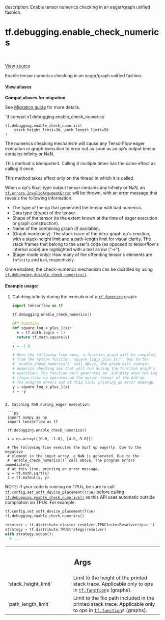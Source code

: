 description: Enable tensor numerics checking in an eager/graph unified fashion.

<div itemscope itemtype="http://developers.google.com/ReferenceObject">
<meta itemprop="name" content="tf.debugging.enable_check_numerics" />
<meta itemprop="path" content="Stable" />
</div>

# tf.debugging.enable_check_numerics

<!-- Insert buttons and diff -->

<table class="tfo-notebook-buttons tfo-api nocontent" align="left">

</table>

<a target="_blank" class="external" href="/code/stable/tensorflow/python/debug/lib/check_numerics_callback.py">View source</a>



Enable tensor numerics checking in an eager/graph unified fashion.

<section class="expandable">
  <h4 class="showalways">View aliases</h4>
  <p>
<b>Compat aliases for migration</b>
<p>See
<a href="https://www.tensorflow.org/guide/migrate">Migration guide</a> for
more details.</p>
<p>`tf.compat.v1.debugging.enable_check_numerics`</p>
</p>
</section>

<pre class="devsite-click-to-copy prettyprint lang-py tfo-signature-link">
<code>tf.debugging.enable_check_numerics(
    stack_height_limit=30, path_length_limit=50
)
</code></pre>



<!-- Placeholder for "Used in" -->

The numerics checking mechanism will cause any TensorFlow eager execution or
graph execution to error out as soon as an op's output tensor contains
infinity or NaN.

This method is idempotent. Calling it multiple times has the same effect
as calling it once.

This method takes effect only on the thread in which it is called.

When a op's float-type output tensor contains any Infinity or NaN, an
<a href="../../tf/errors/InvalidArgumentError.md"><code>tf.errors.InvalidArgumentError</code></a> will be thrown, with an error message that
reveals the following information:
  - The type of the op that generated the tensor with bad numerics.
  - Data type (dtype) of the tensor.
  - Shape of the tensor (to the extent known at the time of eager execution
    or graph construction).
  - Name of the containing graph (if available).
  - (Graph mode only): The stack trace of the intra-graph op's creation,
    with a stack-height limit and a path-length limit for visual clarity.
    The stack frames that belong to the user's code (as opposed to
    tensorflow's internal code) are highlighted with a text arrow ("->").
  - (Eager mode only): How many of the offending tensor's elements are
    `Infinity` and `NaN`, respectively.

Once enabled, the check-numerics mechanism can be disabled by using
<a href="../../tf/debugging/disable_check_numerics.md"><code>tf.debugging.disable_check_numerics()</code></a>.

#### Example usage:



1. Catching infinity during the execution of a <a href="../../tf/function.md"><code>tf.function</code></a> graph:

   ```py
   import tensorflow as tf

   tf.debugging.enable_check_numerics()

   @tf.function
   def square_log_x_plus_1(x):
     v = tf.math.log(x + 1)
     return tf.math.square(v)

   x = -1.0

   # When the following line runs, a function graph will be compiled
   # from the Python function `square_log_x_plus_1()`. Due to the
   # `enable_check_numerics()` call above, the graph will contain
   # numerics checking ops that will run during the function graph's
   # execution. The function call generates an -infinity when the Log
   # (logarithm) op operates on the output tensor of the Add op.
   # The program errors out at this line, printing an error message.
   y = square_log_x_plus_1(x)
   z = -y
  ```

2. Catching NaN during eager execution:

   ```py
   import numpy as np
   import tensorflow as tf

   tf.debugging.enable_check_numerics()

   x = np.array([[0.0, -1.0], [4.0, 3.0]])

   # The following line executes the Sqrt op eagerly. Due to the negative
   # element in the input array, a NaN is generated. Due to the
   # `enable_check_numerics()` call above, the program errors immediately
   # at this line, printing an error message.
   y = tf.math.sqrt(x)
   z = tf.matmul(y, y)
   ```

NOTE: If your code is running on TPUs, be sure to call
<a href="../../tf/config/set_soft_device_placement.md"><code>tf.config.set_soft_device_placement(True)</code></a> before calling
<a href="../../tf/debugging/enable_check_numerics.md"><code>tf.debugging.enable_check_numerics()</code></a> as this API uses automatic outside
compilation on TPUs. For example:

```py
tf.config.set_soft_device_placement(True)
tf.debugging.enable_check_numerics()

resolver = tf.distribute.cluster_resolver.TPUClusterResolver(tpu='')
strategy = tf.distribute.TPUStrategy(resolver)
with strategy.scope():
  # ...
```

<!-- Tabular view -->
 <table class="responsive fixed orange">
<colgroup><col width="214px"><col></colgroup>
<tr><th colspan="2"><h2 class="add-link">Args</h2></th></tr>

<tr>
<td>
`stack_height_limit`
</td>
<td>
Limit to the height of the printed stack trace.
Applicable only to ops in <a href="../../tf/function.md"><code>tf.function</code></a>s (graphs).
</td>
</tr><tr>
<td>
`path_length_limit`
</td>
<td>
Limit to the file path included in the printed stack
trace. Applicable only to ops in <a href="../../tf/function.md"><code>tf.function</code></a>s (graphs).
</td>
</tr>
</table>

